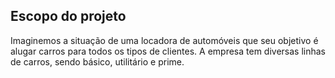 ## Escopo do projeto
Imaginemos a situação de uma locadora de automóveis que seu objetivo é alugar carros para todos os tipos de clientes.
A empresa tem diversas linhas de carros, sendo básico, utilitário e prime.
